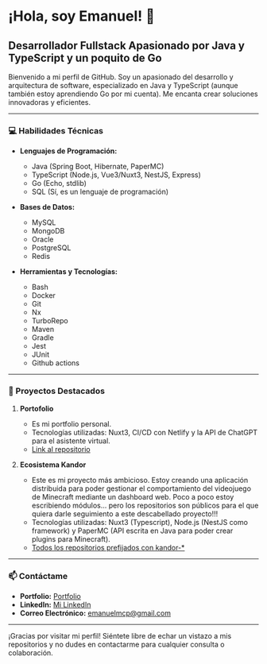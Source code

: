 # ¡Hola, soy Emanuel! 👋

## Desarrollador Fullstack Apasionado por Java y TypeScript y un poquito de Go

Bienvenido a mi perfil de GitHub. Soy un apasionado del desarrollo y arquitectura de software, especializado en Java y TypeScript (aunque también estoy aprendiendo Go por mi cuenta). Me encanta crear soluciones innovadoras y eficientes.

---

### 💻 Habilidades Técnicas

- **Lenguajes de Programación:** 
  - Java (Spring Boot, Hibernate, PaperMC)
  - TypeScript (Node.js, Vue3/Nuxt3, NestJS, Express)
  - Go (Echo, stdlib)
  - SQL (Sí, es un lenguaje de programación)

- **Bases de Datos:** 
  - MySQL
  - MongoDB
  - Oracle
  - PostgreSQL
  - Redis

- **Herramientas y Tecnologías:**
  - Bash
  - Docker
  - Git
  - Nx
  - TurboRepo
  - Maven
  - Gradle
  - Jest
  - JUnit
  - Github actions

---

### 🌟 Proyectos Destacados

1. **Portofolio**
   - Es mi portfolio personal.
   - Tecnologías utilizadas: Nuxt3, CI/CD con Netlify y la API de ChatGPT para el asistente virtual.
   - [Link al repositorio](https://github.com/emanuelmcp/portfolio)

2. **Ecosistema Kandor**
   - Este es mi proyecto más ambicioso. Estoy creando una aplicación distribuida para poder gestionar el comportamiento del videojuego de Minecraft mediante un dashboard web. Poco a poco estoy escribiendo módulos... pero los repositorios son públicos para el que quiera darle seguimiento a este descabellado proyecto!!!
   - Tecnologías utilizadas: Nuxt3 (Typescript), Node.js (NestJS como framework) y PaperMC (API escrita en Java para poder crear plugins para Minecraft).
   - [Todos los repositorios prefijados con kandor-*](https://github.com/emanuelmcp)

---

### 📫 Contáctame
- **Portfolio:** [Portfolio](https://emanuelcarrero.es)
- **LinkedIn:** [Mi LinkedIn](https://www.linkedin.com/in/emanuel-carrero/)
- **Correo Electrónico:** [emanuelmcp@gmail.com](mailto:emanuelmcp@gmail.com)

---

¡Gracias por visitar mi perfil! Siéntete libre de echar un vistazo a mis repositorios y no dudes en contactarme para cualquier consulta o colaboración.

